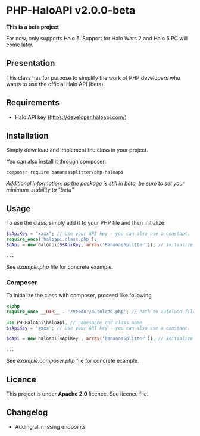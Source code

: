 # PHP-HaloAPI v2.0.0-beta

**This is a beta project**

For now, only supports Halo 5. Support for Halo Wars 2 and Halo 5 PC will come later.

## Presentation
This class has for purpose to simplify the work of PHP developers who wants to use the official Halo API (beta).

## Requirements
* Halo API key  (https://developer.haloapi.com/)

## Installation

Simply download and implement the class in your project.

You can also install it through composer:

```
composer require bananassplitter/php-haloapi
```

_Additional information: as the package is still in beta, be sure to set your minimum-stability to "beta"_

## Usage

To use the class, simply add it to your PHP file and then initialize:

```PHP
$sApiKey = "xxxx"; // Use your API key - you can also use a constant.
require_once('haloapi.class.php');
$oApi = new haloapi($sApiKey, array('BananasSplitter')); // Initialize the class

...
```

See _example.php_ file for concrete example.

### Composer

To initialize the class with composer, proceed like following

```PHP
<?php
require_once __DIR__ . '/vendor/autoload.php'; // Path to autoload file...

use PHPHaloApi\haloapi; // namespace and class name
$sApiKey = "xxxx"; // Use your API key - you can also use a constant.

$oApi = new haloapi(sApiKey , array('BananasSplitter')); // Initialize the class

...

```

See _example.composer.php_ file for concrete example.

## Licence
This project is under **Apache 2.0** licence. See licence file.

## Changelog
* Adding all missing endpoints

